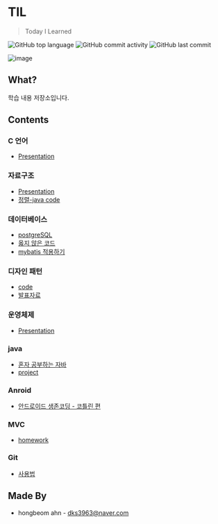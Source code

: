 # TIL
> Today I Learned

![GitHub top language](https://img.shields.io/github/languages/top/hongbeomi/TIL.svg?color=yellow&label=markdown&logo=markdown) ![GitHub commit activity](https://img.shields.io/github/commit-activity/w/hongbeomi/TIL.svg?color=green) ![GitHub last commit](https://img.shields.io/github/last-commit/hongbeomi/TIL.svg?color=red) 

![image](https://user-images.githubusercontent.com/40753104/61136316-608ccf00-a4fe-11e9-8929-7ac715c80058.png)

## What?

학습 내용 저장소입니다.

## Contents

### C 언어

* [Presentation](https://github.com/hongbeomi/TIL/tree/master/C%20Seminar/Presentation)

### 자료구조

* [Presentation](https://github.com/hongbeomi/TIL/tree/master/Data%20Structure%20Seminar/Presentation)
* [정렬-java code](https://github.com/hongbeomi/TIL/tree/master/Data%20Structure%20Seminar/data%20structure)

### 데이터베이스

* [postgreSQL](https://github.com/hongbeomi/TIL/tree/master/DataBase%20%20Seminar/Postgresql)
* [옳지 않은 코드](https://github.com/hongbeomi/TIL/tree/master/DataBase%20%20Seminar/SQL)
* [mybatis 적용하기](https://github.com/hongbeomi/TIL/tree/master/DataBase%20%20Seminar/hello-mybatis)

### 디자인 패턴

* [code](https://github.com/hongbeomi/TIL/tree/master/DesignPattern%20Seminar/DesignPattern)
* [발표자료](https://github.com/hongbeomi/TIL/tree/master/DesignPattern%20Seminar/Presentation)

### 운영체제

* [Presentation](https://github.com/hongbeomi/TIL/tree/master/OS%20Seminar/Presentation)

### java

* [혼자 공부하는 자바](https://github.com/hongbeomi/TIL/tree/master/java%20Seminar/%ED%98%BC%EC%9E%90%20%EA%B3%B5%EB%B6%80%ED%95%98%EB%8A%94%20%EC%9E%90%EB%B0%94)
* [project](https://github.com/hongbeomi/TIL/tree/master/java%20Seminar/JavaProject)

### **Anroid**

- [안드로이드 생존코딩 - 코틀린 편](https://github.com/hongbeomi/TIL/tree/master/Android/%EC%95%88%EB%93%9C%EB%A1%9C%EC%9D%B4%EB%93%9C%20%EC%83%9D%EC%A1%B4%EC%BD%94%EB%94%A9%20-%20%EC%BD%94%ED%8B%80%EB%A6%B0%20%ED%8E%B8)

### MVC

* [homework](https://github.com/hongbeomi/TIL/tree/master/MVC%20Seminar)

### Git

* [사용법](https://github.com/hongbeomi/TIL/tree/master/git%20%EC%82%AC%EC%9A%A9%EB%B2%95)

  

## Made By

- hongbeom ahn  - dks3963@naver.com

